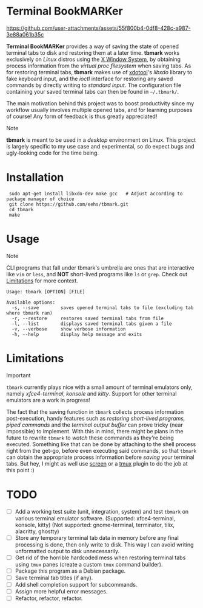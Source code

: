 Terminal BookMARKer
===================

https://github.com/user-attachments/assets/55f800b4-0df8-428c-a987-3e88a061b35c

**Terminal BookMARKer** provides a way of saving the state of opened terminal tabs to disk and restoring them at a later time. **tbmark** works exclusively on *Linux* distros using the [X Window System](https://en.wikipedia.org/wiki/X_Window_System), by obtaining process information from the *virtual proc filesystem* when saving tabs. As for restoring terminal tabs, **tbmark** makes use of [xdotool](https://github.com/jordansissel/xdotool)'s *libxdo* library to fake keyboard input, and the *ioctl* interface for restoring any saved commands by directly writing to *standard input*. The configuration file containing your saved terminal tabs can then be found in `~/.tbmark/`.

The main motivation behind this project was to boost productivity since my workflow usually involves multiple opened tabs, and for learning purposes of course! Any form of feedback is thus greatly appreciated!

> [!NOTE]
> **tbmark** is meant to be used in a *desktop* environment on Linux. This project is largely specific to my use case and experimental, so do expect bugs and ugly-looking code for the time being.

Installation
============
```
 sudo apt-get install libxdo-dev make gcc   # Adjust according to package manager of choice
 git clone https://github.com/eehs/tbmark.git
 cd tbmark
 make
```

Usage
=====
> [!NOTE]
> CLI programs that fall under tbmark's umbrella are ones that are interactive like `vim` or `less`, and **NOT** short-lived programs like `ls` or `grep`. Check out [Limitations](#Limitations) for more context. 

```
Usage: tbmark [OPTION] [FILE]

Available options:
  -s, --save        saves opened terminal tabs to file (excluding tab where tbmark ran)
  -r, --restore     restores saved terminal tabs from file
  -l, --list        displays saved terminal tabs given a file
  -v, --verbose     show verbose information
  -h, --help        display help message and exits
```

Limitations
===========
> [!IMPORTANT]
> `tbmark` currently plays nice with a small amount of terminal emulators only, namely *xfce4-terminal*, *konsole* and *kitty*. Support for other terminal emulators are a work in progress!

The fact that the saving function in `tbmark` collects process information post-execution, handy features such as *restoring short-lived programs, piped commands* and the *terminal output buffer* can prove tricky (near impossible) to implement. With this in mind, there might be plans in the future to rewrite `tbmark` to *watch* these commands as they're being executed. Something like that can be done by attaching to the shell process right from the get-go, before even executing said commands, so that `tbmark` can obtain the appropriate process information before *saving* your terminal tabs. But hey, I might as well use [screen](https://www.gnu.org/software/screen/) or a [tmux](https://github.com/tmux/tmux) plugin to do the job at this point :)

TODO
====
- [ ] Add a working test suite (unit, integration, system) and test `tbmark` on various terminal emulator software. (Supported: xfce4-terminal, konsole, kitty) (Not supported: gnome-terminal, terminator, tilix, alacritty, ghostty)
- [ ] Store any temporary terminal tab data in memory before any final processing is done, then only write to disk. This way I can avoid writing unformatted output to disk unnecessarily.
- [ ] Get rid of the horrible hardcoded mess when restoring terminal tabs using `tmux` panes (create a custom `tmux` command builder).
- [ ] Package this program as a Debian package.
- [ ] Save terminal tab titles (if any).
- [ ] Add shell completion support for subcommands.
- [ ] Assign more helpful error messages.
- [ ] Refactor, refactor, refactor.
